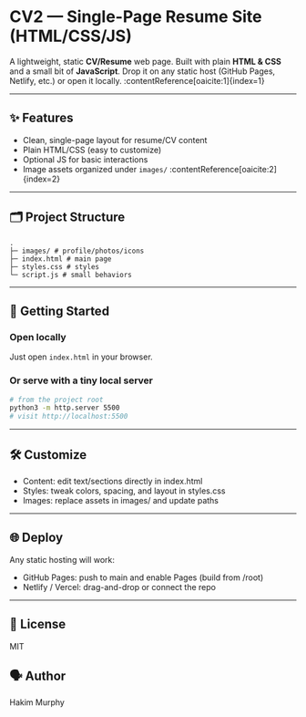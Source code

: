 # CV2 — Single-Page Resume Site (HTML/CSS/JS)

A lightweight, static **CV/Resume** web page. Built with plain **HTML & CSS** and a small bit of **JavaScript**. Drop it on any static host (GitHub Pages, Netlify, etc.) or open it locally. :contentReference[oaicite:1]{index=1}

---

## ✨ Features
- Clean, single-page layout for resume/CV content
- Plain HTML/CSS (easy to customize)
- Optional JS for basic interactions
- Image assets organized under `images/` :contentReference[oaicite:2]{index=2}

---

## 🗂️ Project Structure
```
.
├─ images/ # profile/photos/icons
├─ index.html # main page
├─ styles.css # styles
└─ script.js # small behaviors
```

---

## 🚀 Getting Started

### Open locally
Just open `index.html` in your browser.

### Or serve with a tiny local server
```bash
# from the project root
python3 -m http.server 5500
# visit http://localhost:5500
```

---

## 🛠️ Customize
- Content: edit text/sections directly in index.html
- Styles: tweak colors, spacing, and layout in styles.css
- Images: replace assets in images/ and update paths

---

## 🌐 Deploy
Any static hosting will work:
- GitHub Pages: push to main and enable Pages (build from /root)
- Netlify / Vercel: drag-and-drop or connect the repo

---

## 📄 License
MIT

## 🗣️ Author
Hakim Murphy
